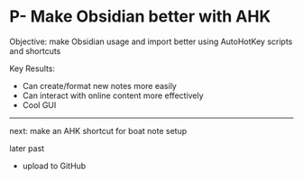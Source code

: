 
# P- Make Obsidian better with AHK
Objective: make Obsidian usage and import better using AutoHotKey scripts and shortcuts

Key Results:
- Can create/format new notes more easily
- Can interact with online content more effectively
- Cool GUI

---
next: make an AHK shortcut for boat note setup

later
past
- upload to GitHub
